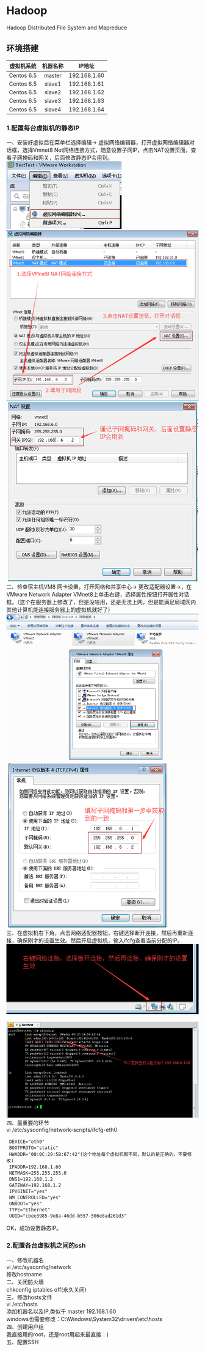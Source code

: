 # Hadoop
Hadoop Distributed File System and Mapreduce
## 环境搭建  
|虚拟机系统|机器名称|IP地址|
|---|:---:|---|
|Centos 6.5|master|192.168.1.60|
|Centos 6.5|slave1|192.168.1.61|
|Centos 6.5|slave2|192.168.1.62|
|Centos 6.5|slave3|192.168.1.63|
|Centos 6.5|slave4|192.168.1.64|  
### 1.配置每台虚拟机的静态IP
一、安装好虚拟后在菜单栏选择编辑→ 虚拟网络编辑器，打开虚拟网络编辑器对话框，选择Vmnet8 Net网络连接方式，随意设置子网IP，点击NAT设置页面，查看子网掩码和网关，后面修改静态IP会用到。  
![Image](/images/1.png)  ![Image](/images/2.png)  ![Image](/images/3.png)  
二、检查宿主机VM8 网卡设置，打开网络和共享中心→ 更改适配器设置→，在VMware Network Adapter VMnet8上单击右键，选择属性按钮打开属性对话框。（这个在服务器上修改了，但是没啥用，还是无法上网，但是能满足局域网内其他计算机能连接服务器上的虚拟机就好了）  
![Image](/images/4.png)  ![Image](/images/5.png)  
三、在虚拟机右下角，点击网络适配器按钮，右键选择断开连接，然后再重新连接，确保刚才的设置生效。然后开启虚拟机，输入ifcfg查看当前分配的IP。  
![Image](/images/6.png)  ![Image](/images/7.png)  
四、最重要的环节  
vi /etc/sysconfig/network-scripts/ifcfg-eth0
 ```
  DEVICE="eth0"
  BOOTPROTO="static"
  HWADDR="00:0C:29:5B:67:42"(这个地址每个虚拟机都不同，默认的是正确的，不要修改)
  IPADDR=192.168.1.60
  NETMASK=255.255.255.0
  DNS1=192.168.1.2
  GATEWAY=192.168.1.2
  IPV6INIT="yes"
  NM_CONTROLLED="yes"
  ONBOOT="yes"
  TYPE="Ethernet"
  UUID="cbee3985-9e8a-46dd-b557-506e8ad261d3"
```   
OK，成功设置静态IP。
### 2.配置各台虚拟机之间的ssh
一、修改机器名  
vi /etc/sysconfig/network  
修改hostname  
二、关闭防火墙    
chkconfig iptables off(永久关闭)  
三、修改hosts文件  
vi /etc/hosts  
添加机器名以及IP,类似于 master 192.168.1.60  
windows也需要修改：C:\Windows\System32\drivers\etc\hosts  
四、创建用户组  
我直接用的root，还是root用起来最直接：)  
五、配置SSH




